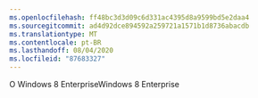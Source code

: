 ```yaml
---
ms.openlocfilehash: ff48bc3d3d09c6d331ac4395d8a9599bd5e2daa4
ms.sourcegitcommit: ad4d92dce894592a259721a1571b1d8736abacdb
ms.translationtype: MT
ms.contentlocale: pt-BR
ms.lasthandoff: 08/04/2020
ms.locfileid: "87683327"
---
```

<span data-ttu-id="c2383-101">O Windows 8 Enterprise</span><span class="sxs-lookup"><span data-stu-id="c2383-101">Windows 8 Enterprise</span></span>
